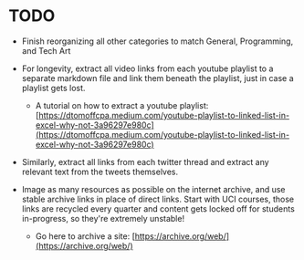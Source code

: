 # TODO

 - Finish reorganizing all other categories to match General, Programming, and Tech Art

 - For longevity, extract all video links from each youtube playlist to a separate markdown file and link them beneath the playlist, just in case a playlist gets lost.
    - A tutorial on how to extract a youtube playlist: [https://dtomoffcpa.medium.com/youtube-playlist-to-linked-list-in-excel-why-not-3a96297e980c](https://dtomoffcpa.medium.com/youtube-playlist-to-linked-list-in-excel-why-not-3a96297e980c)


 - Similarly, extract all links from each twitter thread and extract any relevant text from the tweets themselves.


 - Image as many resources as possible on the internet archive, and use stable archive links in place of direct links. Start with UCI courses, those links are recycled every quarter and content gets locked off for students in-progress, so they're extremely unstable!
   - Go here to archive a site: [https://archive.org/web/](https://archive.org/web/)